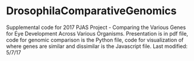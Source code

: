# DrosophilaComparativeGenomics
Supplemental code for 2017 PJAS Project - Comparing the Various Genes for Eye Development Across Various Organisms. Presentation is in pdf file, code for genomic comparison is the Python file, code for visualization of where genes are similar and dissimilar is the Javascript file. Last modified: 5/7/17
